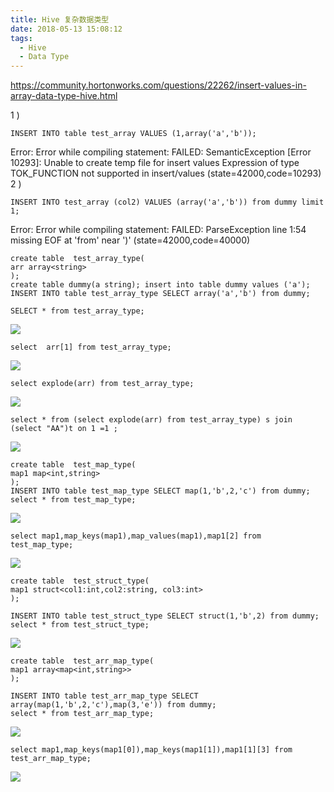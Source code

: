```yaml
---
title: Hive 复杂数据类型
date: 2018-05-13 15:08:12
tags:
  - Hive
  - Data Type
---
```


https://community.hortonworks.com/questions/22262/insert-values-in-array-data-type-hive.html

1 ) 
	
	INSERT INTO table test_array VALUES (1,array('a','b'));
Error: Error while compiling statement: FAILED: SemanticException [Error 10293]: Unable to create temp file for insert values Expression of type TOK_FUNCTION not supported in insert/values (state=42000,code=10293)
2 ) 
	
	INSERT INTO test_array (col2) VALUES (array('a','b')) from dummy limit 1; 
Error: Error while compiling statement: FAILED: ParseException line 1:54 missing EOF at 'from' near ')' (state=42000,code=40000)

<!-- more -->
	create table  test_array_type(
	arr array<string>
	);
	create table dummy(a string); insert into table dummy values ('a');
	INSERT INTO table test_array_type SELECT array('a','b') from dummy;

	SELECT * from test_array_type;
	
![](https://github.com/FrommyMind/MarkDownPhotos/blob/master/screenshot/Hive/DataTypeTest/DateTypeTest1.png?raw=true)

	select  arr[1] from test_array_type;
![](https://github.com/FrommyMind/MarkDownPhotos/blob/master/screenshot/Hive/DataTypeTest/DateTypeTest2.png?raw=true)


	select explode(arr) from test_array_type;

![](https://github.com/FrommyMind/MarkDownPhotos/blob/master/screenshot/Hive/DataTypeTest/DateTypeTest3.png?raw=true)

	select * from (select explode(arr) from test_array_type) s join (select "AA")t on 1 =1 ;
![](https://github.com/FrommyMind/MarkDownPhotos/blob/master/screenshot/Hive/DataTypeTest/DateTypeTest4.png?raw=true)

	create table  test_map_type(
	map1 map<int,string>
	);
	INSERT INTO table test_map_type SELECT map(1,'b',2,'c') from dummy;
	select * from test_map_type;
	
![](https://github.com/FrommyMind/MarkDownPhotos/blob/master/screenshot/Hive/DataTypeTest/DateTypeTest5.png?raw=true)

	select map1,map_keys(map1),map_values(map1),map1[2] from test_map_type;
![](https://github.com/FrommyMind/MarkDownPhotos/blob/master/screenshot/Hive/DataTypeTest/DateTypeTest6.png?raw=true)



	create table  test_struct_type(
	map1 struct<col1:int,col2:string, col3:int>
	);

	INSERT INTO table test_struct_type SELECT struct(1,'b',2) from dummy;
	select * from test_struct_type;
![](https://github.com/FrommyMind/MarkDownPhotos/blob/master/screenshot/Hive/DataTypeTest/DateTypeTest7.png?raw=true)



	create table  test_arr_map_type(
	map1 array<map<int,string>>
	);

	INSERT INTO table test_arr_map_type SELECT array(map(1,'b',2,'c'),map(3,'e')) from dummy;
	select * from test_arr_map_type;
![](https://github.com/FrommyMind/MarkDownPhotos/blob/master/screenshot/Hive/DataTypeTest/DateTypeTest8.png?raw=true)



	select map1,map_keys(map1[0]),map_keys(map1[1]),map1[1][3] from test_arr_map_type;
![](https://github.com/FrommyMind/MarkDownPhotos/blob/master/screenshot/Hive/DataTypeTest/DateTypeTest9.png?raw=true)



